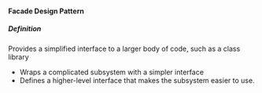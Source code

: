 #### Facade Design Pattern

##### Definition

Provides a simplified interface to a larger body of code, such as a class library

* Wraps a complicated subsystem with a simpler interface
* Defines a higher-level interface that makes the subsystem easier to use.
